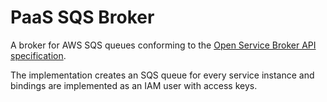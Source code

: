 # PaaS SQS Broker

A broker for AWS SQS queues conforming to the [Open Service Broker API specification](https://github.com/openservicebrokerapi/servicebroker/blob/v2.14/spec.md).

The implementation creates an SQS queue for every service instance and bindings are implemented as an IAM user with access keys.
